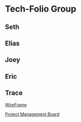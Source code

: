 # Tech-Folio Group

## Seth
## Elias
## Joey
## Eric
## Trace

[WireFrame](https://miro.com/app/board/uXjVPR3_p00=/?share_link_id=23575660658)

[Project Management Board](https://github.com/orgs/seatt-c-201d90-Group-B/projects/1/views/1)

